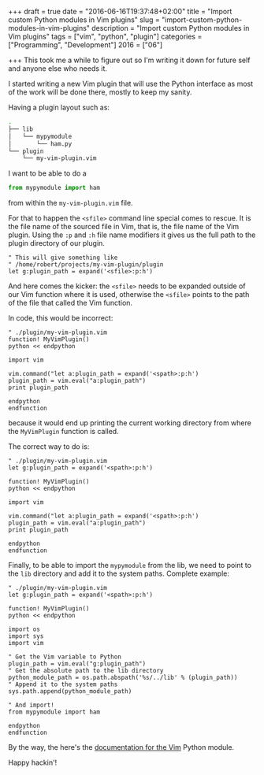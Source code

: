 +++
draft = true
date = "2016-06-16T19:37:48+02:00"
title = "Import custom Python modules in Vim plugins"
slug = "import-custom-python-modules-in-vim-plugins"
description = "Import custom Python modules in Vim plugins"
tags = ["vim", "python", "plugin"]
categories = ["Programming", "Development"]
2016 = ["06"]

+++
This took me a while to figure out so I'm writing it down for future self and anyone else who needs it.

I started writing a new Vim plugin that will use the Python interface as most of the work will be done there, mostly to keep my sanity.

Having a plugin layout such as:

``` bash
.
├── lib
│   └── mypymodule
│       └── ham.py
└── plugin
    └── my-vim-plugin.vim
```

I want to be able to do a

``` python
from mypymodule import ham
```

from within the `my-vim-plugin.vim` file.

For that to happen the `<sfile>` command line special comes to rescue. It is the file name of the sourced file in Vim, that is, the file name of the Vim plugin. Using the `:p` and `:h` file name modifiers it gives us the full path to the plugin directory of our plugin.

``` vim
" This will give something like
" /home/robert/projects/my-vim-plugin/plugin
let g:plugin_path = expand('<sfile>:p:h')
```

And here comes the kicker: the `<sfile>` needs to be expanded outside of our Vim function where it is used, otherwise the `<sfile>` points to the path of the file that called the Vim function.

In code, this would be incorrect:

``` vim
" ./plugin/my-vim-plugin.vim
function! MyVimPlugin()
python << endpython

import vim

vim.command("let a:plugin_path = expand('<spath>:p:h')
plugin_path = vim.eval("a:plugin_path")
print plugin_path

endpython
endfunction
```

because it would end up printing the current working directory from where the `MyVimPlugin` function is called.

The correct way to do is:

``` vim
" ./plugin/my-vim-plugin.vim
let g:plugin_path = expand('<spath>:p:h')

function! MyVimPlugin()
python << endpython

import vim

vim.command("let a:plugin_path = expand('<spath>:p:h')
plugin_path = vim.eval("a:plugin_path")
print plugin_path

endpython
endfunction
```

Finally, to be able to import the `mypymodule` from the lib, we need to point to the `lib` directory and add it to the system paths. Complete example:

``` vim
" ./plugin/my-vim-plugin.vim
let g:plugin_path = expand('<spath>:p:h')

function! MyVimPlugin()
python << endpython

import os
import sys
import vim

" Get the Vim variable to Python
plugin_path = vim.eval("g:plugin_path")
" Get the absolute path to the lib directory
python_module_path = os.path.abspath('%s/../lib' % (plugin_path))
" Append it to the system paths
sys.path.append(python_module_path)

" And import!
from mypymodule import ham

endpython
endfunction
```

By the way, the here's the [documentation for the Vim](http://vimdoc.sourceforge.net/htmldoc/if_pyth.html) Python module.

Happy hackin'!

